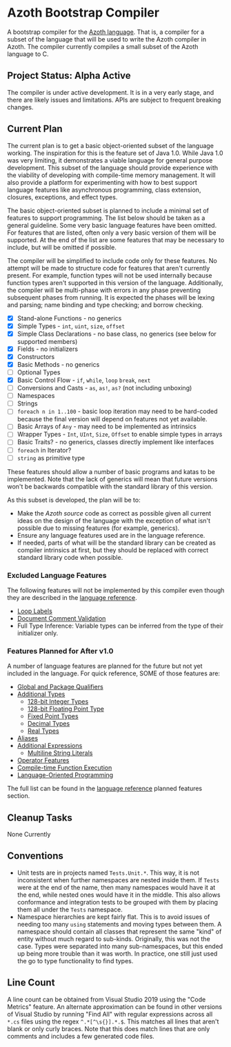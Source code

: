 # Azoth Bootstrap Compiler

A bootstrap compiler for the [Azoth language](http://azoth-lang.org). That is, a compiler for a
subset of the language that will be used to write the Azoth compiler in Azoth. The compiler
currently compiles a small subset of the Azoth language to C.

## Project Status: Alpha Active

The compiler is under active development. It is in a very early stage, and there are likely issues
and limitations. APIs are subject to frequent breaking changes.

## Current Plan

The current plan is to get a basic object-oriented subset of the language working. The inspiration
for this is the feature set of Java 1.0. While Java 1.0 was very limiting, it demonstrates a viable
language for general purpose development. This subset of the language should provide experience with
the viability of developing with compile-time memory management. It will also provide a platform for
experimenting with how to best support language features like asynchronous programming, class
extension, closures, exceptions, and effect types.

The basic object-oriented subset is planned to include a minimal set of features to support
programming. The list below should be taken as a general guideline. Some very basic language
features have been omitted. For features that are listed, often only a very basic version of them
will be supported. At the end of the list are some features that may be necessary to include, but
will be omitted if possible.

The compiler will be simplified to include code only for these features. No attempt will be made to
structure code for features that aren't currently present. For example, function types will not be
used internally because function types aren't supported in this version of the language.
Additionally, the compiler will be multi-phase with errors in any phase preventing subsequent phases
from running. It is expected the phases will be lexing and parsing; name binding and type checking;
and borrow checking.

* [x] Stand-alone Functions - no generics
* [x] Simple Types - `int`, `uint`, `size`, `offset`
* [x] Simple Class Declarations - no base class, no generics (see below for supported members)
* [x] Fields - no initializers
* [x] Constructors
* [x] Basic Methods - no generics
* [ ] Optional Types
* [x] Basic Control Flow - `if`, `while`, `loop` `break`, `next`
* [ ] Conversions and Casts - `as`, `as!`, `as?` (not including unboxing)
* [ ] Namespaces
* [ ] Strings
* [ ] `foreach n in 1..100` - basic loop iteration may need to be hard-coded because the final
  version will depend on features not yet available.
* [ ] Basic Arrays of `Any` - may need to be implemented as intrinsics
* [ ] Wrapper Types - `Int`, `UInt`, `Size`, `Offset` to enable simple types in arrays
* [ ] Basic Traits? - no generics, classes directly implement like interfaces
* [ ] `foreach` in Iterator?
* [ ] `string` as primitive type

These features should allow a number of basic programs and katas to be implemented. Note that the
lack of generics will mean that future versions won't be backwards compatible with the standard
library of this version.

As this subset is developed, the plan will be to:

* Make the *Azoth source* code as correct as possible given all current ideas on the design of the
  language with the exception of what isn't possible due to missing features (for example,
  generics).
* Ensure any language features used are in the language reference.
* If needed, parts of what will be the standard library can be created as compiler intrinsics at
  first, but they should be replaced with correct standard library code when possible.

### Excluded Language Features

The following features will not be implemented by this compiler even though they are described in
the [language reference](https://github.com/azoth-lang/azoth.language.reference/blob/master/src/book.md).

* [Loop Labels](https://github.com/azoth-lang/azoth.language.reference/blob/master/src/loop-expressions.md#loop-labels)
* [Document Comment Validation](https://github.com/azoth-lang/azoth.language.reference/blob/master/src/documentation-comments.md#documentation-comments)
* Full Type Inference: Variable types can be inferred from the type of their initializer only.

### Features Planned for After v1.0

A number of language features are planned for the future but not yet included in the language. For
quick reference, SOME of those features are:

* [Global and Package Qualifiers](https://github.com/azoth-lang/azoth.language.reference/blob/master/src/planned-qualifier.md)
* [Additional Types](https://github.com/azoth-lang/azoth.language.reference/blob/master/src/planned-types.md)
  * [128-bit Integer Types](https://github.com/azoth-lang/azoth.language.reference/blob/master/src/planned-types.md#128-bit-integer-types)
  * [128-bit Floating Point Type](https://github.com/azoth-lang/azoth.language.reference/blob/master/src/planned-types.md#128-bit-floating-point-type)
  * [Fixed Point Types](https://github.com/azoth-lang/azoth.language.reference/blob/master/src/planned-types.md#fixed-point-types)
  * [Decimal Types](https://github.com/azoth-lang/azoth.language.reference/blob/master/src/planned-types.md#decimal-types)
  * [Real Types](https://github.com/azoth-lang/azoth.language.reference/blob/master/src/planned-types.md#real-types)
* [Aliases](https://github.com/azoth-lang/azoth.language.reference/blob/master/src/planned-aliases.md)
* [Additional Expressions](https://github.com/azoth-lang/azoth.language.reference/blob/master/src/planned-expressions.md)
  * [Multiline String Literals](https://github.com/azoth-lang/azoth.language.reference/blob/master/src/planned-expressions.md#multiline-string-literals)
* [Operator Features](https://github.com/azoth-lang/azoth.language.reference/blob/master/src/planned-operators.md)
* [Compile-time Function Execution](https://github.com/azoth-lang/azoth.language.reference/blob/master/src/planned-ctfe.md)
* [Language-Oriented Programming](https://github.com/azoth-lang/azoth.language.reference/blob/master/src/planned-lop.md)

The full list can be found in the [language reference](https://github.com/azoth-lang/azoth.language.reference/blob/master/src/book.md) planned features section.

## Cleanup Tasks

None Currently

## Conventions

* Unit tests are in projects named `Tests.Unit.*`. This way, it is not inconsistent when further
  namespaces are nested inside them. If `Tests` were at the end of the name, then many namespaces
  would have it at the end, while nested ones would have it in the middle. This also allows
  conformance and integration tests to be grouped with them by placing them all under the `Tests`
  namespace.
* Namespace hierarchies are kept fairly flat. This is to avoid issues of needing too many `using`
  statements and moving types between them. A namespace should contain all classes that represent
  the same "kind" of entity without much regard to sub-kinds. Originally, this was not the case.
  Types were separated into many sub-namespaces, but this ended up being more trouble than it was
  worth. In practice, one still just used the go to type functionality to find types.

## Line Count

A line count can be obtained from Visual Studio 2019 using the "Code Metrics" feature. An alternate
approximation can be found in other versions of Visual Studio by running "Find All" with regular
expressions across all `*.cs` files using the regex `^.*[^\s{}].*.$`. This matches all lines that
aren't blank or only curly braces. Note that this does match lines that are only comments and
includes a few generated code files.
